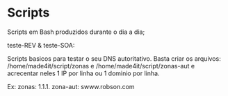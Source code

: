 # Scripts
Scripts em Bash produzidos durante o dia a dia;


teste-REV & teste-SOA: 

Scripts basicos para testar o seu DNS autoritativo. Basta criar os arquivos: /home/made4it/script/zonas e /home/made4it/script/zonas-aut e acrecentar neles 1 IP por linha ou 1 dominio por linha.

Ex:
zonas: 1.1.1.
zona-aut: swww.robson.com
